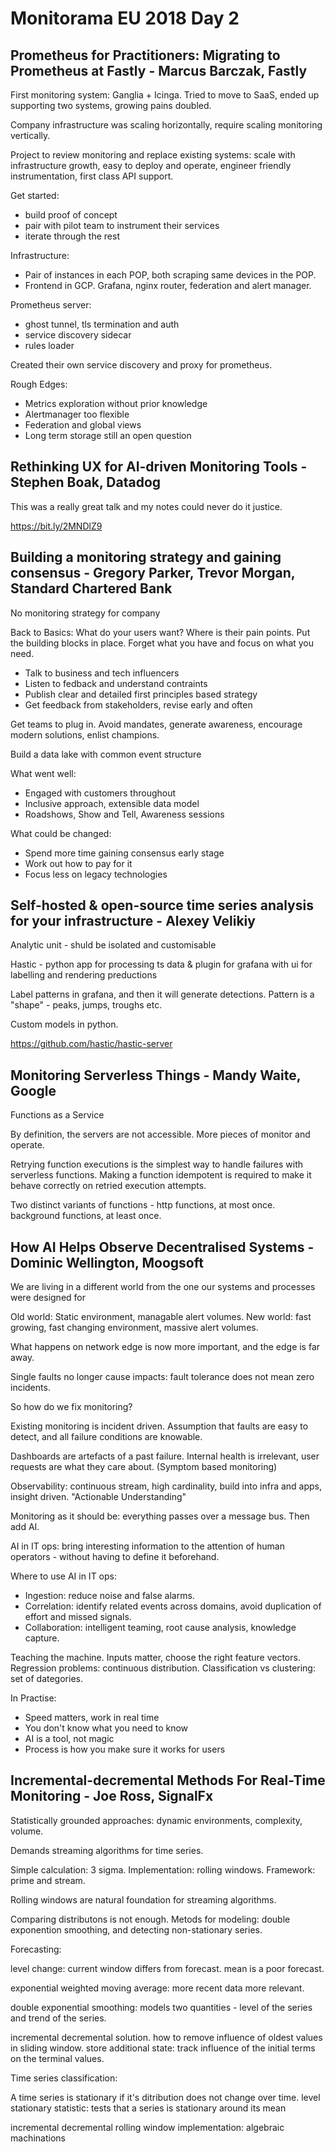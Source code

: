 # Monitorama EU 2018 Day 2

## Prometheus for Practitioners: Migrating to Prometheus at Fastly - Marcus Barczak, Fastly

First monitoring system: Ganglia + Icinga. Tried to move to SaaS, ended up supporting two systems, growing pains doubled.

Company infrastructure was scaling horizontally, require scaling monitoring vertically.

Project to review monitoring and replace existing systems: scale with infrastructure growth, easy to deploy and operate, engineer friendly instrumentation, first class API support.

Get started:

- build proof of concept
- pair with pilot team to instrument their services
- iterate through the rest

Infrastructure:

- Pair of instances in each POP, both scraping same devices in the POP.
- Frontend in GCP. Grafana, nginx router, federation and alert manager.

Prometheus server:

- ghost tunnel, tls termination and auth
- service discovery sidecar
- rules loader

Created their own service discovery and proxy for prometheus.

Rough Edges:

- Metrics exploration without prior knowledge
- Alertmanager too flexible
- Federation and global views
- Long term storage still an open question


## Rethinking UX for AI-driven Monitoring Tools - Stephen Boak, Datadog

This was a really great talk and my notes could never do it justice.

https://bit.ly/2MNDlZ9


## Building a monitoring strategy and gaining consensus - Gregory Parker, Trevor Morgan, Standard Chartered Bank

No monitoring strategy for company

Back to Basics: What do your users want? Where is their pain points. Put the building blocks in place. Forget what you have and focus on what you need.

- Talk to business and tech influencers
- Listen to fedback and understand contraints
- Publish clear and detailed first principles based strategy
- Get feedback from stakeholders, revise early and often

Get teams to plug in. Avoid mandates, generate awareness, encourage modern solutions, enlist champions.

Build a data lake with common event structure

What went well:

- Engaged with customers throughout
- Inclusive approach, extensible data model
- Roadshows, Show and Tell, Awareness sessions

What could be changed:

- Spend more time gaining consensus early stage
- Work out how to pay for it
- Focus less on legacy technologies

## Self-hosted & open-source time series analysis for your infrastructure - Alexey Velikiy

Analytic unit - shuld be isolated and customisable

Hastic - python app for processing ts data & plugin for grafana with ui for labelling and rendering preductions

Label patterns in grafana, and then it will generate detections. Pattern is a "shape" - peaks, jumps, troughs etc.

Custom models in python. 

https://github.com/hastic/hastic-server

## Monitoring Serverless Things - Mandy Waite, Google

Functions as a Service

By definition, the servers are not accessible. More pieces of monitor and operate.

Retrying function executions is the simplest way to handle failures with serverless functions. Making a function idempotent is required to make it behave correctly on retried execution attempts.

Two distinct variants of functions - http functions, at most once. background functions, at least once.


## How AI Helps Observe Decentralised Systems - Dominic Wellington, Moogsoft

We are living in a different world from the one our systems and processes were designed for

Old world: Static environment, managable alert volumes.
New world: fast growing, fast changing environment, massive alert volumes.

What happens on network edge is now more important, and the edge is far away.

Single faults no longer cause impacts: fault tolerance does not mean zero incidents.

So how do we fix monitoring?

Existing monitoring is incident driven. Assumption that faults are easy to detect, and all failure conditions are knowable.

Dashboards are artefacts of a past failure. Internal health is irrelevant, user requests are what they care about. (Symptom based monitoring)

Observability: continuous stream, high cardinality, build into infra and apps, insight driven. "Actionable Understanding"

Monitoring as it should be: everything passes over a message bus. Then add AI.

AI in IT ops: bring interesting information to the attention of human operators - without having to define it beforehand.

Where to use AI in IT ops:

- Ingestion: reduce noise and false alarms. 
- Correlation: identify related events across domains, avoid duplication of effort and missed signals. 
- Collaboration: intelligent teaming, root cause analysis, knowledge capture.

Teaching the machine. Inputs matter, choose the right feature vectors. Regression problems: continuous distribution. Classification vs clustering: set of dategories.

In Practise:

- Speed matters, work in real time
- You don't know what you need to know
- AI is a tool, not magic
- Process is how you make sure it works for users

## Incremental-decremental Methods For Real-Time Monitoring - Joe Ross, SignalFx

Statistically grounded approaches: dynamic environments, complexity, volume.

Demands streaming algorithms for time series.

Simple calculation: 3 sigma. Implementation: rolling windows. Framework: prime and stream.

Rolling windows are natural foundation for streaming algorithms.

Comparing distributons is not enough. Metods for modeling: double exponention smoothing, and detecting non-stationary series.

Forecasting:

level change: current window differs from forecast. mean is a poor forecast.

exponential weighted moving average: more recent data more relevant. 

double exponential smoothing: models two quantities - level of the series and trend of the series.

incremental decremental solution. how to remove influence of oldest values in sliding window. store additional state: track influence of the initial terms on the terminal values.


Time series classification:

A time series is stationary if it's ditribution does not change over time.
level stationary statistic: tests that a series is stationary around its mean

incremental decremental rolling window implementation: algebraic machinations
